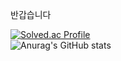 반갑습니다
  
[![Solved.ac Profile](http://mazassumnida.wtf/api/v2/generate_badge?boj=kjk06119)](https://solved.ac/kjk06119/)  
![Anurag's GitHub stats](https://github-readme-stats.vercel.app/api?username=taeaeaexin&show_icons=true&theme=radical)  

